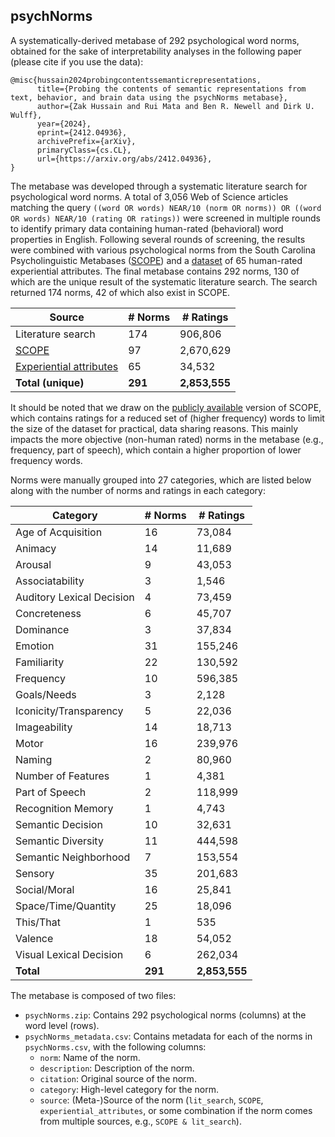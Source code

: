 ## psychNorms

A systematically-derived metabase of 292 psychological word norms, obtained for the sake of interpretability analyses in the following paper (please cite if you use the data):

```
@misc{hussain2024probingcontentssemanticrepresentations,
      title={Probing the contents of semantic representations from text, behavior, and brain data using the psychNorms metabase}, 
      author={Zak Hussain and Rui Mata and Ben R. Newell and Dirk U. Wulff},
      year={2024},
      eprint={2412.04936},
      archivePrefix={arXiv},
      primaryClass={cs.CL},
      url={https://arxiv.org/abs/2412.04936}, 
}
```

The metabase was developed through a systematic literature search for psychological word norms. 
A total of 3,056 Web of Science articles matching the query `((word OR words) NEAR/10 (norm OR norms)) OR ((word OR words) NEAR/10 (rating OR ratings))` were screened 
in multiple rounds to identify primary data containing human-rated (behavioral) word properties in English.
Following several rounds of screening, the results were combined with various psychological norms from the 
South Carolina Psycholinguistic Metabases ([SCOPE](https://www.sc.edu/study/colleges_schools/artsandsciences/psychology/research_clinical_facilities/scope/)) and 
a [dataset](https://doi.org/10.1080/02643294.2016.1147426) of 65 human-rated experiential attributes. The final metabase contains 292 norms, 130 of which 
are the unique result of the systematic literature search. The search returned 174 norms, 42 of which also exist in SCOPE.   

| Source                  | # Norms | # Ratings     |
|-------------------------|---------|---------------|
| Literature search       | 174     | 906,806       |
| [SCOPE](https://sc.edu/study/colleges_schools/artsandsciences/psychology/research_clinical_facilities/scope/)                   | 97      | 2,670,629     |
| [Experiential attributes](https://doi.org/10.1080/02643294.2016.1147426) | 65      | 34,532        |
| **Total (unique)**      | **291** | **2,853,555** |

It should be noted that we draw on the [publicly available](https://www.sc.edu/study/colleges_schools/artsandsciences/psychology/research_clinical_facilities/scope/search.php) version of SCOPE, 
which contains ratings for a reduced set of (higher frequency) words to limit the size of the dataset for practical, data sharing reasons. This mainly impacts
the more objective (non-human rated) norms in the metabase (e.g., frequency, part of speech), which contain a higher proportion of lower frequency words.

Norms were manually grouped into 27 categories, which are listed below along with the number of norms and ratings in each category:

| Category                  | # Norms | # Ratings     |
|---------------------------|---------|---------------|
| Age of Acquisition        | 16      | 73,084        |
| Animacy                   | 14      | 11,689        |
| Arousal                   | 9       | 43,053        |
| Associatability           | 3       | 1,546         |
| Auditory Lexical Decision | 4       | 73,459        |
| Concreteness              | 6       | 45,707        |
| Dominance                 | 3       | 37,834        |
| Emotion                   | 31      | 155,246       |
| Familiarity               | 22      | 130,592       |
| Frequency                 | 10      | 596,385       |
| Goals/Needs               | 3       | 2,128         |
| Iconicity/Transparency    | 5       | 22,036        |
| Imageability              | 14      | 18,713        |
| Motor                     | 16      | 239,976       |
| Naming                    | 2       | 80,960        |
| Number of Features        | 1       | 4,381         |
| Part of Speech            | 2       | 118,999       |
| Recognition Memory        | 1       | 4,743         |
| Semantic Decision         | 10      | 32,631        |
| Semantic Diversity        | 11      | 444,598       |
| Semantic Neighborhood     | 7       | 153,554       |
| Sensory                   | 35      | 201,683       |
| Social/Moral              | 16      | 25,841        |
| Space/Time/Quantity       | 25      | 18,096        |
| This/That                 | 1       | 535           |
| Valence                   | 18      | 54,052        |
| Visual Lexical Decision   | 6       | 262,034       |
| **Total**                 | **291** | **2,853,555** |


The metabase is composed of two files:
- `psychNorms.zip`: Contains 292 psychological norms (columns) at the word level (rows).
- `psychNorms_metadata.csv`: Contains metadata for each of the norms in `psychNorms.csv`, with the following columns:
  - `norm`: Name of the norm.
  - `description`: Description of the norm.
  - `citation`: Original source of the norm.
  - `category`: High-level category for the norm.
  - `source`: (Meta-)Source of the norm (`lit_search`, `SCOPE`, `experiential_attributes`, or some combination if the norm comes from multiple sources, e.g., `SCOPE & lit_search`).




